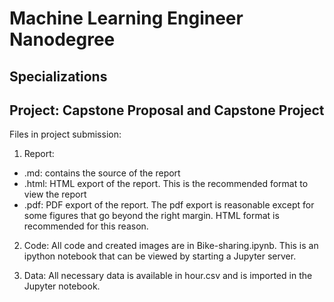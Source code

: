 # Machine Learning Engineer Nanodegree
## Specializations
## Project: Capstone Proposal and Capstone Project

Files in project submission:

1. Report:
- .md: contains the source of the report
- .html: HTML export of the report. This is the recommended format to
view the report
- .pdf: PDF export of the report. The pdf export is reasonable except for some
figures that go beyond the right margin. HTML format is recommended for this
reason.

2. Code:
All code and created images are in Bike-sharing.ipynb. This is an ipython
notebook that can be viewed by starting a Jupyter server.

3. Data:
All necessary data is available in hour.csv and is imported in the Jupyter
notebook.